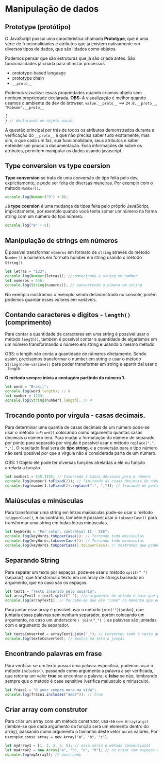# Manipulação de dados

## Prototype (protótipo)

O JavaScript possui uma característica chamada **Prototype**, que é uma série de funcionalidades e atributos que já existem nativamente em diversos tipos de dados, que são lidados como objetos.

Podemos pensar que são estruturas que já são criada antes. São funcionalidades já criada para otimizar processos.

- prototype-based language
- prototype chain
- `__proto__`

Podemos vizualizar essas propriedades quando criamos objeto sem nenhum propriedade declarada.
**OBS:** A visualização é melhor quando usamos o ambiente de dev do browser.
`value.__proto__` ==> `24.8.__proto__`, `"Robson".__proto__`

```javascript
{
} // declarando um objeto vasio.
```

A questão principal por trás de todos os atributos demonstrados durante a verificação do `__proto__` é que não precisa saber tudo exatamente, mas sim, o que cada um faz, sua funcionalidade, seus atributos e saber entender um pouco a documentação.
Essa informações de sobre os atributos, permitem manipular os dados usando javascript.

## Type conversion vs type coersion

**Type conversion** se trata de uma conversão de tipo feita pelo dev, explicitamente, e pode ser feita de diversas maneiras. Por exemplo com o método `Number()`.

```javascript
console.log(Number("9") + 8);
```

Já **type coersion** é uma mudança de tipos feita pelo próprio JavaScript, implicitamente, por exemplo quando você tenta somar um número na forma string com um número do tipo número.

```javascript
console.log("9" + 8);
```

## Manipulação de strings em números

É possível transformar `números` em formato de `string` através do método `Number()` e números em formato number em string usando o método `String()`.

```javascript
let letras = "123";
console.log(Number(letras)); //convertendo a string em number
let numeros = 546;
console.log(String(numeros)); // convertendo o número em string
```

No exemplo mostramos o exemplo sendo desmonstrado no console, porém podemos guardar esses valores em variáveis.

## Contando caracteres e digitos - `length()` (comprimento)

Para contar a quantidade de caracteres em uma string é possível usar o método `length()`, também é possível contar a quantidade de algarismos em um número transformando o número em string e usando o mesmo método.

OBS: o length não conta a quantidade de números diretamente. Sendo assim, precisamos transformar o number em string e usar o método `String(nome-variavel)` para poder transformar em string e apartir daí usar o `.length`

**O método sempre inicia a contagém partindo do número 1.**

```javascript
let word = "Brasil";
console.log(word.length); // 6
let number = 1234;
console.log(String(number).length); // 4
```

## Trocando ponto por virgula - casas decimais.

Para determinar uma quantia de casas decimais de um número pode-se usar o método `toFixed()` colocando como argumento quantas casas decimais o número terá.
Para mudar a formatação do número de separado por ponto para separado por vírgula é possível usar o método `replace(".", ",")`. O resultado final será do **tipo string**, e a conversão para o tipo número não será possível por que a vírgula não é considerada parte de um número.

OBS: 1 Objeto ele pode ter diversas funções atreladas a ele ou função atrelada a função.

```javascript
let number1 = 345.1155; // Inserindo 2 casas décimais para o número
console.log(number1.toFixed(2)); // limitando as casas decimais do número
console.log(number1.toFixed(2).replace(".", ",")); // trocando de ponto para virgula
```

## Maiúsculas e minúsculas

Para transformar uma string em letras maiúsculas pode-se usar o método `toUpperCase()`, e ao contrário, também é possível usar o `toLowerCase()` para transformar uma string em todas letras minúsculas.

```javascript
let keyWords = "Por valor, contratual IC - SEE";
console.log(keyWords.toUpperCase()); // Tornando tudo maiusculas
console.log(keyWords.toLowerCase()); // Tornando tudo minusculas
console.log(keyWords.toUpperCase().toLowerCase); // mostrando que podemos usar +1 metodo
```

## Separando String

Para separar um texto por espaços, pode-se usar o método `split(" ")`(separar), que transforma o texto em um array de strings baseado no argumento, que no caso são os espaços.

```javascript
let text1 = "Texto inserido pelo usuario";
let arrayText1 = text1.split(" "); //o argumento do método é base que permite separar as palavras da frase/texto. Nesse caso vai ser separado todas as vezes que encontrar um espaços
console.log(arrayText1); // Percebe-se que ele "come" no momento que encontra o elemento informado.
```

Para juntar esse array é possível usar o método `join('")`(juntar), que juntaria essas palavras sem nenhum separador, porém colocando um argumento, no caso um underscore `( join("_") )` as palavras são juntadas com o argumento de separador.

```javascript
let textoConverted = arrayText1.join("_"); // Converteu todo o texto que estava inserido em um array em uma string e separou as palavras com o `_`
console.log(textoConverted); // mostra na tela a junção
```

## Encontrando palavras em frase

Para verificar se um texto possui uma palavra específica, podemos usar o método `includes()`, passando como argumento a palavra a ser verificada, que retorna um valor **true** se encontrar a palavra, e **false** se não, lembrando sempre que o método é case sensitive (verifica maiusculo e minusculo).

```javascript
let frase1 = "O amor sempre mora na vida";
console.log(frase1.includes("amor")); // true
```

## Criar array com construtor

Para criar um array com um método construtor, usa-se `new Array(args)` (lembre-se que cada argumento da função será um elemento dentro do array), passando como argumento o tamanho deste vetor ou os valores.
Por exemplo: `const array = new Array("a", "b", "c")`.

```javascript
let myArray1 = [1, 2, 3, 4, 5]; // essa seria o método convencional
let myArray2 = new Array("a", "b", "c", "d"); // ou criar com espaços vazios = `new Array(10)`
console.log(myArray2); // mostrando
```
